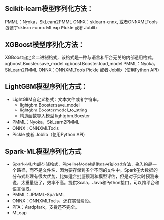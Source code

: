 ## Scikit-learn模型序列化方法：
PMML：Nyoka，SkLearn2PMML
ONNX：sklearn-onnx, 或者ONNXMLTools包装了sklearn-onnx
MLeap
Pickle 或者 Joblib

## XGBoost模型序列化方法：
XGBoost自定义二进制格式，该格式是一种与语言和平台无关的内部通用格式。
xgboost.Booster.save_model
xgboost.Booster.load_model
PMML：Nyoka，SkLearn2PMML
ONNX：ONNXMLTools
Pickle 或者 Joblib（使用Python API）

## LightGBM模型序列化方式：
- LightGBM自定义格式：文本文件或者字符串。
    - lightgbm.Booster.save_model
    - lightgbm.Booster.model_to_string
    - 构造函数导入模型 lightgbm.Booster
- PMML：Nyoka，SkLearn2PMML
- ONNX：ONNXMLTools
- Pickle 或者 Joblib（使用Python API）
## Spark-ML模型序列化方式
- Spark-ML内部存储格式，PipelineModel提供save和load方法，输入的是一个路径，而不是文件名，因为要存储到多个不同的文件中。Spark在大数据的分布式处理有很大优势，比如适合批量预测和模型评估，但是对于实时预测来说，太重量级了，效率不高。提供Scala，Java和Python接口，可以跨平台和语言读取。
- PMML：JPMML-SparkML
- ONNX：ONNXMLTools，还在实验阶段。
- PFA：Aardpfark，支持还不完全。
- MLeap





